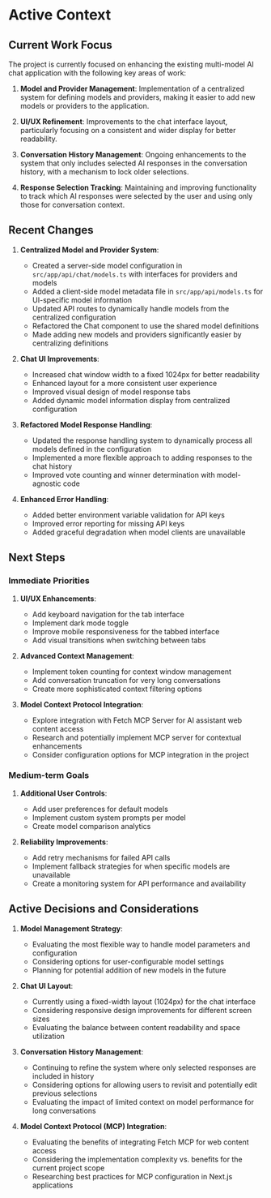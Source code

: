 # Active Context

## Current Work Focus

The project is currently focused on enhancing the existing multi-model AI chat application with the following key areas of work:

1. **Model and Provider Management**: Implementation of a centralized system for defining models and providers, making it easier to add new models or providers to the application.

2. **UI/UX Refinement**: Improvements to the chat interface layout, particularly focusing on a consistent and wider display for better readability.

3. **Conversation History Management**: Ongoing enhancements to the system that only includes selected AI responses in the conversation history, with a mechanism to lock older selections.

4. **Response Selection Tracking**: Maintaining and improving functionality to track which AI responses were selected by the user and using only those for conversation context.

## Recent Changes

1. **Centralized Model and Provider System**:
   - Created a server-side model configuration in `src/app/api/chat/models.ts` with interfaces for providers and models
   - Added a client-side model metadata file in `src/app/api/models.ts` for UI-specific model information
   - Updated API routes to dynamically handle models from the centralized configuration
   - Refactored the Chat component to use the shared model definitions
   - Made adding new models and providers significantly easier by centralizing definitions

2. **Chat UI Improvements**:
   - Increased chat window width to a fixed 1024px for better readability
   - Enhanced layout for a more consistent user experience
   - Improved visual design of model response tabs
   - Added dynamic model information display from centralized configuration

3. **Refactored Model Response Handling**:
   - Updated the response handling system to dynamically process all models defined in the configuration
   - Implemented a more flexible approach to adding responses to the chat history
   - Improved vote counting and winner determination with model-agnostic code

4. **Enhanced Error Handling**:
   - Added better environment variable validation for API keys
   - Improved error reporting for missing API keys
   - Added graceful degradation when model clients are unavailable

## Next Steps

### Immediate Priorities
1. **UI/UX Enhancements**:
   - Add keyboard navigation for the tab interface
   - Implement dark mode toggle
   - Improve mobile responsiveness for the tabbed interface
   - Add visual transitions when switching between tabs

2. **Advanced Context Management**:
   - Implement token counting for context window management
   - Add conversation truncation for very long conversations
   - Create more sophisticated context filtering options

3. **Model Context Protocol Integration**:
   - Explore integration with Fetch MCP Server for AI assistant web content access
   - Research and potentially implement MCP server for contextual enhancements
   - Consider configuration options for MCP integration in the project

### Medium-term Goals
1. **Additional User Controls**:
   - Add user preferences for default models
   - Implement custom system prompts per model
   - Create model comparison analytics

2. **Reliability Improvements**:
   - Add retry mechanisms for failed API calls
   - Implement fallback strategies for when specific models are unavailable
   - Create a monitoring system for API performance and availability

## Active Decisions and Considerations

1. **Model Management Strategy**:
   - Evaluating the most flexible way to handle model parameters and configuration
   - Considering options for user-configurable model settings
   - Planning for potential addition of new models in the future

2. **Chat UI Layout**:
   - Currently using a fixed-width layout (1024px) for the chat interface
   - Considering responsive design improvements for different screen sizes
   - Evaluating the balance between content readability and space utilization

3. **Conversation History Management**:
   - Continuing to refine the system where only selected responses are included in history
   - Considering options for allowing users to revisit and potentially edit previous selections
   - Evaluating the impact of limited context on model performance for long conversations

4. **Model Context Protocol (MCP) Integration**:
   - Evaluating the benefits of integrating Fetch MCP for web content access
   - Considering the implementation complexity vs. benefits for the current project scope
   - Researching best practices for MCP configuration in Next.js applications
